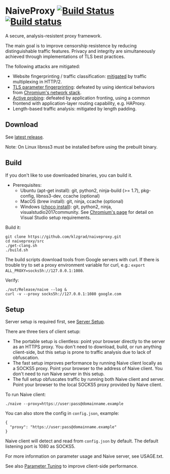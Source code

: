 # NaiveProxy [![Build Status](https://travis-ci.com/klzgrad/naiveproxy.svg?branch=master)](https://travis-ci.com/klzgrad/naiveproxy) [![Build status](https://ci.appveyor.com/api/projects/status/ohpyaf49baihmxa9?svg=true)](https://ci.appveyor.com/project/klzgrad/naiveproxy)

A secure, analysis-resistent proxy framework.

The main goal is to improve censorship resistence by reducing distinguishable traffic features. Privacy and integrity are simultaneously achieved through implementations of TLS best practices.

The following attacks are mitigated:

* Website fingerprinting / traffic classification: [mitigated](https://arxiv.org/abs/1707.00641) by traffic multiplexing in HTTP/2.
* [TLS parameter fingerprinting](https://arxiv.org/abs/1607.01639): defeated by using identical behaviors from [Chromium's network stack](https://www.chromium.org/developers/design-documents/network-stack).
* [Active probing](https://ensa.fi/active-probing/): defeated by application fronting, using a common frontend with application-layer routing capability, e.g. HAProxy.
* Length-based traffic analysis: mitigated by length padding.

## Download

See [latest release](https://github.com/klzgrad/naiveproxy/releases/latest).

Note: On Linux libnss3 must be installed before using the prebuilt binary.

## Build

If you don't like to use downloaded binaries, you can build it.

* Prerequisites:
  * Ubuntu (apt-get install): git, python2, ninja-build (>= 1.7), pkg-config, libnss3-dev, ccache (optional)
  * MacOS (brew install): git, ninja, ccache (optional)
  * Windows ([choco install](https://chocolatey.org/)): git, python2, ninja, visualstudio2017community. See [Chromium's page](https://chromium.googlesource.com/chromium/src/+/master/docs/windows_build_instructions.md#Visual-Studio) for detail on Visual Studio setup requirements.


Build it:
```
git clone https://github.com/klzgrad/naiveproxy.git
cd naiveproxy/src
./get-clang.sh
./build.sh
```
The build scripts download tools from Google servers with curl. If there is trouble try to set a proxy environment variable for curl, e.g.: `export ALL_PROXY=socks5h://127.0.0.1:1080`.

Verify:
```
./out/Release/naive --log &
curl -v --proxy socks5h://127.0.0.1:1080 google.com
```

## Setup

Server setup is required first, see [Server Setup](https://github.com/klzgrad/naiveproxy/wiki/Server-Setup).

There are three tiers of client setup:

* The portable setup is clientless: point your browser directly to the server as an HTTPS proxy. You don't need to download, build, or run anything client-side, but this setup is prone to traffic analysis due to lack of obfuscation.
* The fast setup improves performance by running Naive client locally as a SOCKS5 proxy. Point your browser to the address of Naive client. You don't need to run Naive server in this setup.
* The full setup obfuscates traffic by running both Naive client and server. Point your browser to the local SOCKS5 proxy provided by Naive client.

To run Naive client:
```
./naive --proxy=https://user:pass@domainname.example
```
You can also store the config in `config.json`, example:
```
{
  "proxy": "https://user:pass@domainname.example"
}
```
Naive client will detect and read from `config.json` by default. The default listening port is 1080 as SOCKS5.

For more information on parameter usage and Naive server, see USAGE.txt.

See also [Parameter Tuning](https://github.com/klzgrad/naiveproxy/wiki/Parameter-Tuning) to improve client-side performance.
